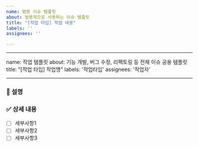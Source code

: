 ```yaml
---
name: 범용 이슈 템플릿
about: 범용적으로 사용하는 이슈 템플릿
title: "[작업 타입] 작업 내용"
labels: ''
assignees: ''

---
```


---
name: 작업 템플릿
about: 기능 개발, 버그 수정, 리팩토링 등 전체 이슈 공용 템플릿
title: "[작업 타입] 작업명"
labels: '작업타입'
assignees: '작업자'

---

<!--
✅ 제목 : [작업 타입] 작업 내용
     ☑ [feat] : 기능 개발
     ☑ [fix] : 기능 수정 및 버그 수정
     ☑ [docs] : 문서 작업
     ☑ [style] : 코드 포맷 변경, 세미 콜론 누락, 컨벤션 수정 등 코드 동작 자체의 변경이 없는 경우
     ☑ [refactor] : 코드 리팩토링 (기능은 그대로 내부 코드 구조 변경이나 품질 개선)
     ☑ [test] : 테스트 코드, 리팩토링 테스트 코드 추가
     ☑ [chore] : 패키지 매니저 수정, 그 외 기타 수정 ex) .gitignore
     ☑ [comment] : 필요한 주석 추가 및 변경
     ☑ [rename] : 파일 또는 폴더 명을 수정하거나 옮기는 작업만인 경우
     ☑ [remove] : 파일을 삭제하는 작업만 수행한 경우
     ☑ [!HOTFIX] : 급하게 치명적인 버그를 고쳐야 하는 경우
     ☑ [config] : 프로젝트 공통 설정 추가
     ☑ [init] : 프로젝트 초기화 설정
     ☑ [template] : 프로젝트에 필요한 템플릿 추가
     ☑ [asset] : 이미지나 정적 파일 추가 및 수정


ex) 
[feat] 회원가입 기능 구현
[fix] 회원가입 시 이메일 검증 규칙 수정
-->

### 📌 설명

<!-- 진행할 작업에 대한 설명 작성 -->

### ✅ 상세 내용

<!-- 해당 작업을 위한 하위 태스크 작성 -->

- [ ]  세부사항1
- [ ]  세부사항2
- [ ]  세부사항3

